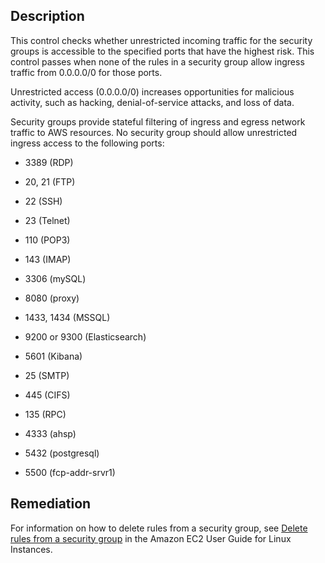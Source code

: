 ## Description

This control checks whether unrestricted incoming traffic for the security groups is accessible to the specified ports that have the highest risk. This control passes when none of the rules in a security group allow ingress traffic from 0.0.0.0/0 for those ports.

Unrestricted access (0.0.0.0/0) increases opportunities for malicious activity, such as hacking, denial-of-service attacks, and loss of data.

Security groups provide stateful filtering of ingress and egress network traffic to AWS resources. No security group should allow unrestricted ingress access to the following ports:

- 3389 (RDP)

- 20, 21 (FTP)

- 22 (SSH)

- 23 (Telnet)

- 110 (POP3)

- 143 (IMAP)

- 3306 (mySQL)

- 8080 (proxy)

- 1433, 1434 (MSSQL)

- 9200 or 9300 (Elasticsearch)

- 5601 (Kibana)

- 25 (SMTP)

- 445 (CIFS)

- 135 (RPC)

- 4333 (ahsp)

- 5432 (postgresql)

- 5500 (fcp-addr-srvr1)

## Remediation

For information on how to delete rules from a security group, see [Delete rules from a security group](https://docs.aws.amazon.com/AWSEC2/latest/UserGuide/working-with-security-groups.html#deleting-security-group-rule) in the Amazon EC2 User Guide for Linux Instances.